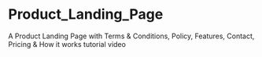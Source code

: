 # Product_Landing_Page

A Product Landing Page with Terms & Conditions, Policy, Features, Contact, Pricing & How it works tutorial video
